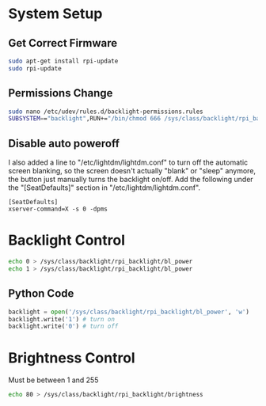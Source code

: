 # System Setup

## Get Correct Firmware
```bash
sudo apt-get install rpi-update 
sudo rpi-update
```

## Permissions Change
```bash
sudo nano /etc/udev/rules.d/backlight-permissions.rules
SUBSYSTEM=="backlight",RUN+="/bin/chmod 666 /sys/class/backlight/rpi_backlight/brightness /sys/class/backlight/rpi_backlight/bl_power"
```

## Disable auto poweroff
I also added a line to "/etc/lightdm/lightdm.conf" to turn off the automatic screen blanking, so the screen doesn't actually "blank" or "sleep" anymore, the button just manually turns the backlight on/off. Add the following under the "[SeatDefaults]" section in "/etc/lightdm/lightdm.conf".
```
[SeatDefaults]
xserver-command=X -s 0 -dpms
```

# Backlight Control
```bash
echo 0 > /sys/class/backlight/rpi_backlight/bl_power
echo 1 > /sys/class/backlight/rpi_backlight/bl_power
```
## Python Code
```python
backlight = open('/sys/class/backlight/rpi_backlight/bl_power', 'w')
backlight.write('1') # turn on
backlight.write('0') # turn off
```

# Brightness Control
Must be between 1 and 255
```bash
echo 80 > /sys/class/backlight/rpi_backlight/brightness
```
